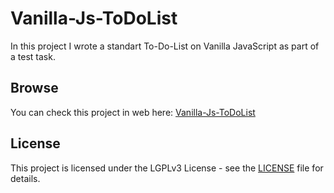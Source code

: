 # Vanilla-Js-ToDoList
In this project I wrote a standart To-Do-List on Vanilla JavaScript as part of a test task.
## Browse
You can check this project in web here: [Vanilla-Js-ToDoList](https://it-krivoshey.github.io/Vanilla-Js-ToDoList)
## License
This project is licensed under the LGPLv3 License - see the [LICENSE](https://github.com/IT-Krivoshey/Vanilla-Js-ToDoList/blob/main/LICENSE) file for details.
